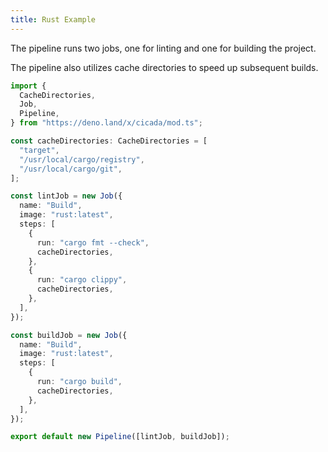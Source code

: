 ```yaml
---
title: Rust Example
---
```


The pipeline runs two jobs, one for linting and one for building the project.

The pipeline also utilizes cache directories to speed up subsequent builds.

```typescript
import {
  CacheDirectories,
  Job,
  Pipeline,
} from "https://deno.land/x/cicada/mod.ts";

const cacheDirectories: CacheDirectories = [
  "target",
  "/usr/local/cargo/registry",
  "/usr/local/cargo/git",
];

const lintJob = new Job({
  name: "Build",
  image: "rust:latest",
  steps: [
    {
      run: "cargo fmt --check",
      cacheDirectories,
    },
    {
      run: "cargo clippy",
      cacheDirectories,
    },
  ],
});

const buildJob = new Job({
  name: "Build",
  image: "rust:latest",
  steps: [
    {
      run: "cargo build",
      cacheDirectories,
    },
  ],
});

export default new Pipeline([lintJob, buildJob]);
```
